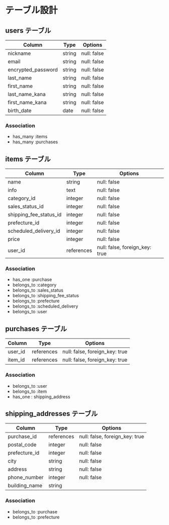 # テーブル設計

## users テーブル

| Column             | Type   | Options     |
| ------------------ | ------ | ----------- |
| nickname           | string | null: false |
| email              | string | null: false |
| encrypted_password | string | null: false |
| last_name          | string | null: false |
| first_name         | string | null: false |
| last_name_kana     | string | null: false |
| first_name_kana    | string | null: false |
| birth_date         | date   | null: false |

### Association

- has_many :items
- has_many :purchases

## items テーブル

| Column                 | Type       | Options                        |
| ---------------------- | ---------- | ------------------------------ |
| name                   | string     | null: false                    |
| info                   | text       | null: false                    |
| category_id            | integer    | null: false                    |
| sales_status_id        | integer    | null: false                    |
| shipping_fee_status_id | integer    | null: false                    |
| prefecture_id          | integer    | null: false                    |
| scheduled_delivery_id  | integer    | null: false                    |
| price                  | integer    | null: false                    |
| user_id                | references | null: false, foreign_key: true |

### Association

- has_one :purchase
- belongs_to :category
- belongs_to :sales_status
- belongs_to :shipping_fee_status
- belongs_to :prefecture
- belongs_to :scheduled_delivery
- belongs_to :user

## purchases テーブル

| Column  | Type       | Options                        |
| ------- | ---------- | ------------------------------ |
| user_id | references | null: false, foreign_key: true |
| item_id | references | null: false, foreign_key: true |

### Association

- belongs_to :user
- belongs_to :item
- has_one : shipping_address

## shipping_addresses テーブル

| Column        | Type       | Options                        |
| ------------- | ---------- | ------------------------------ |
| purchase_id   | references | null: false, foreign_key: true |
| postal_code   | integer    | null: false |
| prefecture_id | integer    | null: false |
| city          | string     | null: false |
| address       | string     | null: false |
| phone_number  | integer    | null: false |
| building_name | string     |             |

### Association

- belongs_to :purchase
- belongs_to :prefecture